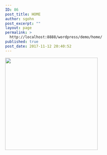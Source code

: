```yaml
---
ID: 86
post_title: HOME
author: sgohn
post_excerpt: ""
layout: page
permalink: >
  http://localhost:8888/wordpress/demo/home/
published: true
post_date: 2017-11-12 20:40:52
---
```

<img class="alignnone size-full wp-image-57" src="http://localhost:8888/wordpress/demo/wp-content/uploads/2017/10/cropped-Logo_vFinal.png" alt="" width="300"  />